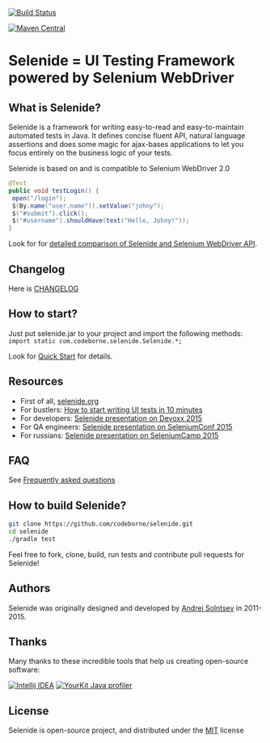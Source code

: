 [![Build Status](https://travis-ci.org/codeborne/selenide.svg?branch=master)](https://travis-ci.org/codeborne/selenide)

[![Maven Central](https://maven-badges.herokuapp.com/maven-central/com.codeborne/selenide/badge.svg)](https://maven-badges.herokuapp.com/maven-central/com.codeborne/selenide)

# Selenide = UI Testing Framework powered by Selenium WebDriver

## What is Selenide?
Selenide is a framework for writing easy-to-read and easy-to-maintain automated tests in Java.
It defines concise fluent API, natural language assertions and does some magic for ajax-bases applications to let you focus entirely on the business logic of your tests.

Selenide is based on and is compatible to Selenium WebDriver 2.0

```java
@Test
public void testLogin() {
 open("/login");
 $(By.name("user.name")).setValue("johny");
 $("#submit").click();
 $("#username").shouldHave(text("Hello, Johny!"));
}
```

Look for for [detailed comparison of Selenide and Selenium WebDriver API](https://github.com/codeborne/selenide/wiki/Selenide-vs-Selenium).

## Changelog
Here is [CHANGELOG](https://github.com/codeborne/selenide/blob/master/CHANGELOG)


## How to start?
Just put selenide.jar to your project and import the following methods: `import static com.codeborne.selenide.Selenide.*;`

Look for [Quick Start](https://github.com/codeborne/selenide/wiki/Quick-Start) for details.


## Resources
* First of all, [selenide.org](http://selenide.org)
* For bustlers: [How to start writing UI tests in 10 minutes](http://selenide.org/2014/10/01/how-to-start-writing-ui-tests/)
* For developers: [Selenide presentation on Devoxx 2015](http://selenide.org/2015/11/13/selenide-on-devoxx/)
* For QA engineers: [Selenide presentation on SeleniumConf 2015](http://selenide.org/2015/09/23/selenide-on-seleniumconf/)
* For russians: [Selenide presentation on SeleniumCamp 2015](http://seleniumcamp.com/materials/good-short-test/)

## FAQ
See [Frequently asked questions](http://selenide.org/faq.html)

## How to build Selenide?

```bash
git clone https://github.com/codeborne/selenide.git
cd selenide
./gradle test
```

Feel free to fork, clone, build, run tests and contribute pull requests for Selenide!

## Authors

Selenide was originally designed and developed by [Andrei Solntsev](http://asolntsev.github.io/) in 2011-2015.

## Thanks

Many thanks to these incredible tools that help us creating open-source software:

[![Intellij IDEA](http://www.jetbrains.com/idea/docs/logo_intellij_idea.png)](http://www.jetbrains.com/idea) [![YourKit Java profiler](http://selenide.org/images/yourkit.png)](https://www.yourkit.com/features/)

## License
Selenide is open-source project, and distributed under the [MIT](http://choosealicense.com/licenses/mit/) license
